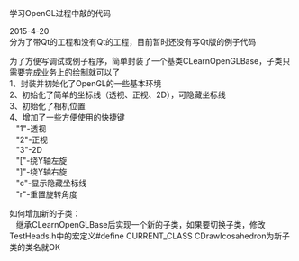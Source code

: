 学习OpenGL过程中敲的代码

2015-4-20</br>
分为了带Qt的工程和没有Qt的工程，目前暂时还没有写Qt版的例子代码

为了方便写调试或例子程序，简单封装了一个基类CLearnOpenGLBase，子类只需要完成业务上的绘制就可以了<br/>
    1、封装并初始化了OpenGL的一些基本环境<br/>
    2、初始化了简单的坐标线（透视、正视、2D），可隐藏坐标线 <br/>
    3、初始化了相机位置<br/>
    4、增加了一些方便使用的快捷键<br/>
    &nbsp;&nbsp;&nbsp;"1"-透视<br/>
    &nbsp;&nbsp;&nbsp;"2"-正视<br/>
    &nbsp;&nbsp;&nbsp;"3"-2D<br/>
    &nbsp;&nbsp;&nbsp;"["-绕Y轴左旋<br/>
    &nbsp;&nbsp;&nbsp;"]"-绕Y轴右旋<br/>
    &nbsp;&nbsp;&nbsp;"c"-显示隐藏坐标线<br/>
    &nbsp;&nbsp;&nbsp;"r"-重置旋转角度<br/>
  
  
如何增加新的子类：<br/>
&nbsp;&nbsp;&nbsp;继承CLearnOpenGLBase后实现一个新的子类，如果要切换子类，修改TestHeads.h中的宏定义#define CURRENT_CLASS CDrawIcosahedron为新子类的类名就OK
